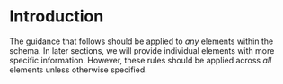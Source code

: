 # Introduction

The guidance that follows should be applied to _any_ elements within the schema. In later sections, we will provide individual elements with more specific information. However, these rules should be applied across _all_ elements unless otherwise specified.

